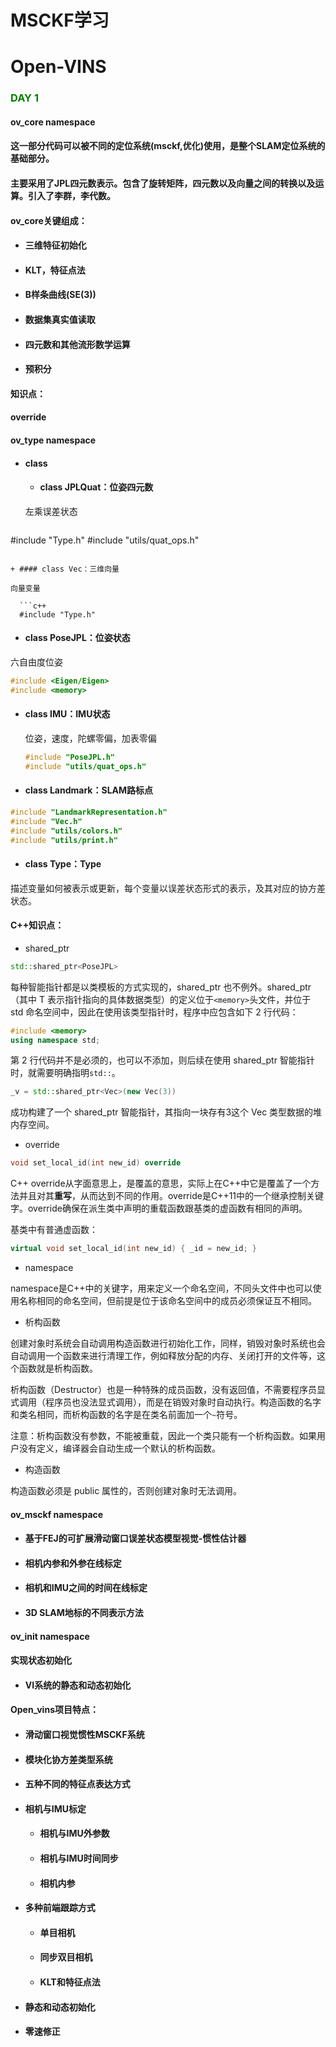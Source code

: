 # MSCKF学习
# Open-VINS

### <font color='green'>DAY 1</font>

#### ov_core namespace

####        这一部分代码可以被不同的定位系统(msckf,优化)使用，是整个SLAM定位系统的基础部分。

####        主要采用了JPL四元数表示。包含了旋转矩阵，四元数以及向量之间的转换以及运算。引入了李群，李代数。

#### ov_core关键组成：

+ #### 三维特征初始化

+ #### KLT，特征点法

+ #### B样条曲线(SE(3))

+ #### 数据集真实值读取

+ #### 四元数和其他流形数学运算

+ #### 预积分

#### 知识点：

#### override

#### ov_type namespace

+ #### class

  + #### class JPLQuat：位姿四元数	

  左乘误差状态

  ```c++
#include "Type.h"
  #include "utils/quat_ops.h"
```
  
+ #### class Vec：三维向量
  
向量变量
  
  ```c++
  #include "Type.h"
  ```
  
  + #### class PoseJPL：位姿状态
  
  六自由度位姿
  
  ```c++
  #include <Eigen/Eigen>
  #include <memory>
  ```
  
  + #### class IMU：IMU状态
  
    位姿，速度，陀螺零偏，加表零偏
  
    ```c++
    #include "PoseJPL.h"
    #include "utils/quat_ops.h"
    ```
  
  + #### class Landmark：SLAM路标点
  
  ```c++
  #include "LandmarkRepresentation.h"
  #include "Vec.h"
  #include "utils/colors.h"
  #include "utils/print.h"
  ```
  
  + #### class Type：Type
  
  描述变量如何被表示或更新，每个变量以误差状态形式的表示，及其对应的协方差状态。

#### C++知识点：

+ shared_ptr

```c++
std::shared_ptr<PoseJPL>
```

每种智能指针都是以类模板的方式实现的，shared_ptr 也不例外。shared_ptr<T>（其中 T 表示指针指向的具体数据类型）的定义位于`<memory>`头文件，并位于 std 命名空间中，因此在使用该类型指针时，程序中应包含如下 2 行代码：

```c++
#include <memory>
using namespace std;
```

第 2 行代码并不是必须的，也可以不添加，则后续在使用 shared_ptr 智能指针时，就需要明确指明`std::`。

```c++
_v = std::shared_ptr<Vec>(new Vec(3))
```

成功构建了一个 shared_ptr 智能指针，其指向一块存有3这个 Vec 类型数据的堆内存空间。

+ override

```c++
void set_local_id(int new_id) override
```

C++ override从字面意思上，是覆盖的意思，实际上在C++中它是覆盖了一个方法并且对其**重写**，从而达到不同的作用。override是C++11中的一个继承控制关键字。override确保在派生类中声明的重载函数跟基类的虚函数有相同的声明。

基类中有普通虚函数：

```c++
virtual void set_local_id(int new_id) { _id = new_id; }
```

+ namespace

namespace是C++中的关键字，用来定义一个命名空间，不同头文件中也可以使用名称相同的命名空间，但前提是位于该命名空间中的成员必须保证互不相同。

+ 析构函数

创建对象时系统会自动调用构造函数进行初始化工作，同样，销毁对象时系统也会自动调用一个函数来进行清理工作，例如释放分配的内存、关闭打开的文件等，这个函数就是析构函数。

析构函数（Destructor）也是一种特殊的成员函数，没有返回值，不需要程序员显式调用（程序员也没法显式调用），而是在销毁对象时自动执行。构造函数的名字和类名相同，而析构函数的名字是在类名前面加一个`~`符号。

注意：析构函数没有参数，不能被重载，因此一个类只能有一个析构函数。如果用户没有定义，编译器会自动生成一个默认的析构函数。

+ 构造函数

构造函数必须是 public 属性的，否则创建对象时无法调用。



#### ov_msckf namespace

+ #### 基于FEJ的可扩展滑动窗口误差状态模型视觉-惯性估计器

+ #### 相机内参和外参在线标定

+ #### 相机和IMU之间的时间在线标定

+ #### 3D SLAM地标的不同表示方法



#### ov_init namespace 

#### 实现状态初始化

+ #### VI系统的静态和动态初始化




#### Open_vins项目特点：

+ #### 滑动窗口视觉惯性MSCKF系统

+ #### 模块化协方差类型系统

+ #### 五种不同的特征点表达方式

+ #### 相机与IMU标定

  + #### 相机与IMU外参数

  + #### 相机与IMU时间同步

  + #### 相机内参

+ #### 多种前端跟踪方式

  + #### 单目相机

  + #### 同步双目相机

  + #### KLT和特征点法

+ #### 静态和动态初始化

+ #### 零速修正

  